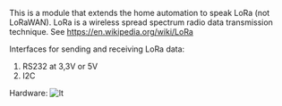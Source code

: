 This is a module that extends the home automation to speak LoRa (not LoRaWAN).
LoRa is a wireless spread spectrum radio data transmission technique.
See https://en.wikipedia.org/wiki/LoRa

Interfaces for sending and receiving LoRa data:
1. RS232 at 3,3V or 5V
2. I2C
 
Hardware:
![lt](https://raw.githubusercontent.com/tinytronix/SX126x/master/pcb/LoRa2.JPG)
